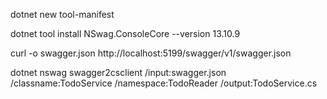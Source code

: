 
dotnet new tool-manifest

dotnet tool install NSwag.ConsoleCore --version 13.10.9

curl -o swagger.json http://localhost:5199/swagger/v1/swagger.json

dotnet nswag swagger2csclient /input:swagger.json /classname:TodoService /namespace:TodoReader /output:TodoService.cs

